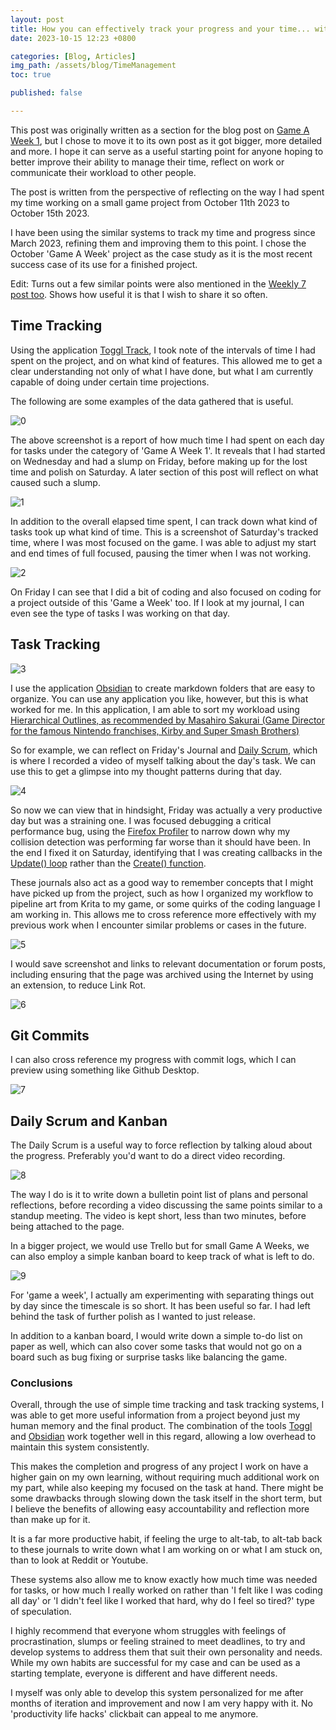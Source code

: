 ```yaml
---
layout: post
title: How you can effectively track your progress and your time... without stress
date: 2023-10-15 12:23 +0800

categories: [Blog, Articles]
img_path: /assets/blog/TimeManagement
toc: true

published: false

---
```


This post was originally written as a section for the blog post on [Game A Week 1](https://clementineaccount.github.io/posts/gaw1/), but I chose to move it to its own post as it got bigger, more detailed and more. I hope it can serve as a useful starting point for anyone hoping to better improve their ability to manage their time, reflect on work or communicate their workload to other people.

The post is written from the perspective of reflecting on the way I had spent my time working on a small game project from October 11th 2023 to October 15th 2023. 

I have been using the similar systems to track my time and progress since March 2023, refining them and improving them to this point. I chose the October 'Game A Week' project as the case study as it is the most recent success case of its use for a finished project.

Edit: Turns out a few similar points were also mentioned in the [Weekly 7 post too](https://clementineaccount.github.io/posts/weekly7/). Shows how useful it is that I wish to share it so often. 

## Time Tracking

Using the application [Toggl Track](https://toggl.com/), I took note of the intervals of time I had spent on the project, and on what kind of features. This allowed me to get a clear understanding not only of what I have done, but what I am currently capable of doing under certain time projections.

The following are some examples of the data gathered that is useful. 


![0](0.png)

The above screenshot is a report of how much time I had spent on each day for tasks under the category of 'Game A Week 1'. It reveals that I had started on Wednesday and had a slump on Friday, before making up for the lost time and polish on Saturday. A later section of this post will reflect on what caused such a slump. 

![1](1.png)

In addition to the overall elapsed time spent, I can track down what kind of tasks took up what kind of time. This is a screenshot of Saturday's tracked time, where I was most focused on the game. I was able to adjust my start and end times of full focused, pausing the timer when I was not working.

![2](2.png)

On Friday I can see that I did a bit of coding and also focused on coding for a project outside of this 'Game a Week' too. If I look at my journal, I can even see the type of tasks I was working on that day.

## Task Tracking

![3](3.png)

I use the application [Obsidian](https://obsidian.md/) to create markdown folders that are easy to organize. You can use any application you like, however, but this is what worked for me. In this application, I am able to sort my workload using [Hierarchical Outlines, as recommended by Masahiro Sakurai (Game Director for the famous Nintendo franchises, Kirby and Super Smash Brothers)](https://www.youtube.com/watch?v=ZzCfzwe23kw)

So for example, we can reflect on Friday's Journal and [Daily Scrum](https://www.kodeco.com/585-scrum-of-one-how-to-bring-scrum-into-your-one-person-operation), which is where I recorded a video of myself talking about the day's task. We can use this to get a glimpse into my thought patterns during that day.

![4](4.png)

So now we can view that in hindsight, Friday was actually a very productive day but was a straining one. I was focused debugging a critical performance bug, using the [Firefox Profiler](https://profiler.firefox.com/docs/#/./bunny) to narrow down why my collision detection was performing far worse than it should have been. In the end I fixed it on Saturday, identifying that I was creating callbacks in the [Update() loop](https://newdocs.phaser.io/docs/3.54.0/focus/Phaser.Scene-update) rather than the [Create() function](https://newdocs.phaser.io/docs/3.60.0/Phaser.Scenes.Events.CREATE).

These journals also act as a good way to remember concepts that I might have picked up from the project, such as how I organized my workflow to pipeline art from Krita to my game, or some quirks of the coding language I am working in. This allows me to cross reference more effectively with my previous work when I encounter similar problems or cases in the future.

![5](5.png)

I would save screenshot and links to relevant documentation or forum posts, including ensuring that the page was archived using the Internet by using an extension, to reduce Link Rot.

![6](6.png)


## Git Commits

I can also cross reference my progress with commit logs, which I can preview using something like Github Desktop.

![7](7.png)

## Daily Scrum and Kanban

The Daily Scrum is a useful way to force reflection by talking aloud about the progress. Preferably you'd want to do a direct video recording.

![8](8.png)

The way I do is it to write down a bulletin point list of plans and personal reflections, before recording a video discussing the same points similar to a standup meeting. The video is kept short, less than two minutes, before being attached to the page. 

In a bigger project, we would use Trello but for small Game A Weeks, we can also employ a simple kanban board to keep track of what is left to do.

![9](9.png)

For 'game a week', I actually am experimenting with separating things out by day since the timescale is so short. It has been useful so far. I had left behind the task of further polish as I wanted to just release.

In addition to a kanban board, I would write down a simple to-do list on paper as well, which can also cover some tasks that would not go on a board such as bug fixing or surprise tasks like balancing the game.

### Conclusions

Overall, through the use of simple time tracking and task tracking systems, I was able to get more useful information from a project beyond just my human memory and the final product. The combination of the tools [Toggl](https://toggl.com/) and [Obsidian](https://obsidian.md/) work together well in this regard, allowing a low overhead to maintain this system consistently. 

This makes the completion and progress of any project I work on have a higher gain on my own learning, without requiring much additional work on my part, while also keeping my focused on the task at hand. There might be some drawbacks through slowing down the task itself in the short term, but I believe the benefits of allowing easy accountability and reflection more than make up for it. 

It is a far more productive habit, if feeling the urge to alt-tab, to alt-tab back to these journals to write down what I am working on or what I am stuck on, than to look at Reddit or Youtube.

These systems also allow me to know exactly how much time was needed for tasks, or how much I really worked on rather than 'I felt like I was coding all day' or 'I didn't feel like I worked that hard, why do I feel so tired?' type of speculation. 

I highly recommend that everyone whom struggles with feelings of procrastination, slumps or feeling strained to meet deadlines, to try and develop systems to address them that suit their own personality and needs. While my own habits are successful for my case and can be used as a starting template, everyone is different and have different needs. 

I myself was only able to develop this system personalized for me after months of iteration and improvement and now I am very happy with it. No 'productivity life hacks' clickbait can appeal to me anymore.

